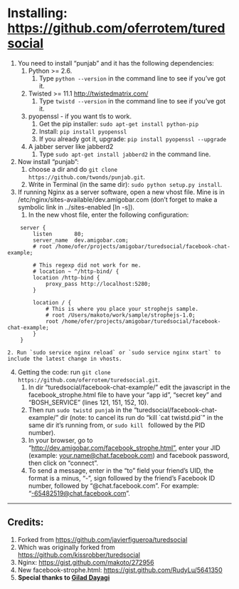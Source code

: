 Installing: https://github.com/oferrotem/turedsocial
=====================================================

1. You need to install “punjab” and it has the following dependencies:  
    1. Python >= 2.6.  
        1. Type `python --version` in the command line to see if you’ve got it.  
    2. Twisted >= 11.1 http://twistedmatrix.com/  
        1. Type `twistd --version` in the command line to see if you’ve got it.  
    3. pyopenssl - if you want tls to work.  
        1. Get the pip installer: `sudo apt-get install python-pip`  
        2. Install: `pip install pyopenssl`  
        3. If you already got it, upgrade: `pip install pyopenssl --upgrade`  
    4. A jabber server like jabberd2  
        1. Type `sudo apt-get install jabberd2` in the command line.  
2. Now install “punjab”:  
    1. choose a dir and do `git clone https://github.com/twonds/punjab.git`.  
    2. Write in Terminal (in the same dir): `sudo python setup.py install`.  
3. If running Nginx as a server software, open a new vhost file. Mine is in /etc/nginx/sites-available/dev.amigobar.com (don’t forget to make a symbolic link in ../sites-enabled [ln -s]).  
    1. In the new vhost file, enter the following configuration:  
```
    server {
        listen       80;
        server_name  dev.amigobar.com;
        # root /home/ofer/projects/amigobar/turedsocial/facebook-chat-example;

        # This regexp did not work for me.
        # location ~ ^/http-bind/ {
        location /http-bind {
            proxy_pass http://localhost:5280;
        }

        location / {
            # This is where you place your strophejs sample.
            # root /Users/makoto/work/sample/strophejs-1.0;
            root /home/ofer/projects/amigobar/turedsocial/facebook-chat-example;
        }
    }
```
    2. Run `sudo service nginx reload` or `sudo service nginx start` to include the latest change in vhosts.  
4. Getting the code: run `git clone https://github.com/oferrotem/turedsocial.git`.  
    1. In dir “turedsocial/facebook-chat-example/” edit the javascript in the facebook_strophe.html file to have your “app id”, “secret key” and “BOSH_SERVICE” (lines 121, 151, 152, 10).  
    2. Then run `sudo twistd punjab` in the “turedsocial/facebook-chat-example/” dir (note: to cancel its run do “kill \`cat twistd.pid\`” in the same dir it’s running from, or `sudo kill ` followed by the PID number).
    3. In your browser, go to “http://dev.amigobar.com/facebook_strophe.html”, enter your JID (example: your.name@chat.facebook.com) and facebook password, then click on “connect”.  
    4. To send a message, enter in the “to” field your friend’s UID, the format is a minus, “-”, sign followed by the friend’s Facebook ID number, followed by  “@chat.facebook.com”. For example: “-65482519@chat.facebook.com”.  

-----------------------------------------------------------------------------
Credits:
---------
1. Forked from https://github.com/javierfigueroa/turedsocial
2. Which was originally forked from https://github.com/kissrobber/turedsocial
3. Nginx: https://gist.github.com/makoto/272956  
4. New facebook-strophe.html: https://gist.github.com/RudyLu/5641350  
5. **Special thanks to [Gilad Dayagi](https://github.com/giladaya)**  
